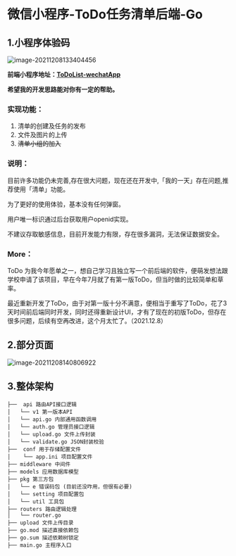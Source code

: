 

# 微信小程序-ToDo任务清单后端-Go

## 1.小程序体验码

<img src="https://oss.funcfang.cn/images/2024/02/26/20240226183259-bd.png" alt="image-20211208133404456"  />

**前端小程序地址：[ToDoList-wechatApp](https://github.com/fangfang1122/ToDoList-wechatApp)**

**希望我的开发思路能对你有一定的帮助。**

### 实现功能：

1. 清单的创建及任务的发布
2. 文件及图片的上传
3. ~~清单小组的加入~~

### 说明：

目前许多功能仍未完善,存在很大问题，现在还在开发中,「我的一天」存在问题,推荐使用「清单」功能。

为了更好的使用体验，基本没有任何弹窗。

用户唯一标识通过后台获取用户openid实现。

不建议存取敏感信息，目前开发能力有限，存在很多漏洞，无法保证数据安全。

### More：

ToDo 为我今年愿单之一，想自己学习且独立写一个前后端的软件，便萌发想法跟学校申请了该项目，早在今年7月就了有第一版ToDo，但当时做的比较简单和草率。

最近重新开发了ToDo，由于对第一版十分不满意，便相当于重写了ToDo，花了3天时间前后端同时开发，同时还得重新设计UI，才有了现在的初版ToDo，但存在很多问题，后续有空再改进，这个月太忙了。（2021.12.8）

## 2.部分页面

![image-20211208140806922](https://oss.funcfang.cn/images/2024/02/26/20240226183259-f3.png)

## 3.整体架构

```
├──  api 路由API接口逻辑
│   └── v1 第一版本API
│   └── api.go 内部通用函数调用
│   └── auth.go 管理员接口逻辑
│   └── upload.go 文件上传封装
│   └── validate.go JSON封装校验
├──  conf 用于存储配置文件
│	 └── app.ini 项目配置文件
├── middleware 中间件
├── models 应用数据库模型
├── pkg 第三方包
│	└── e 错误码包 (目前还没咋用，但很有必要)
│ 	└── setting 项目配置包
│ 	└── util 工具包
├── routers 路由逻辑处理
│ 	└── router.go
├── upload 文件上传目录
├── go.mod 描述直接依赖包
├── go.sum 描述依赖树锁定
├── main.go 主程序入口
```
